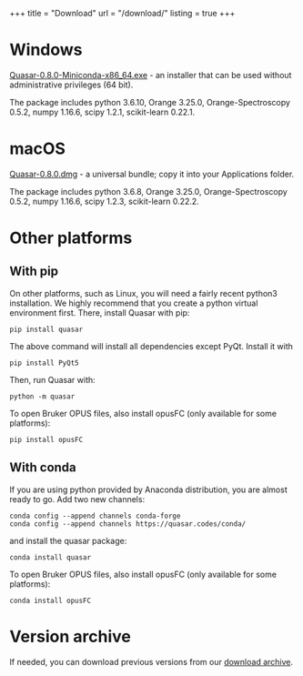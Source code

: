 +++
title = "Download"
url = "/download/"
listing = true
+++

Windows
=======

[Quasar-0.8.0-Miniconda-x86_64.exe](https://download.biolab.si/download/files/quasar/Quasar-0.8.0-Miniconda-x86_64.exe) - an
installer that can be used without administrative privileges (64 bit).

The package includes python 3.6.10,
Orange 3.25.0, Orange-Spectroscopy 0.5.2, numpy 1.16.6,
scipy 1.2.1, scikit-learn 0.22.1.

macOS
=====

[Quasar-0.8.0.dmg](https://download.biolab.si/download/files/quasar/Quasar-0.8.0.dmg) - a universal
bundle; copy it into your Applications folder.

The package includes python 3.6.8,
Orange 3.25.0, Orange-Spectroscopy 0.5.2, numpy 1.16.6,
scipy 1.2.3, scikit-learn 0.22.2.


Other platforms
===============

With pip
--------

On other platforms, such as Linux, you will need a fairly recent python3 installation.
We highly recommend that you create a python virtual environment first. 
There, install Quasar with pip:

    pip install quasar
    
The above command will install all dependencies except PyQt. Install it with

    pip install PyQt5

Then, run Quasar with:

    python -m quasar

To open Bruker OPUS files, also install opusFC (only available for some platforms):

    pip install opusFC

With conda
----------

If you are using python provided by Anaconda distribution, you are almost ready to go.
Add two new channels:

    conda config --append channels conda-forge
    conda config --append channels https://quasar.codes/conda/

and install the quasar package:

    conda install quasar

To open Bruker OPUS files, also install opusFC (only available for some platforms):

    conda install opusFC

Version archive
===============

If needed, you can download previous versions from our [download archive](https://download.biolab.si/download/files/quasar/).
